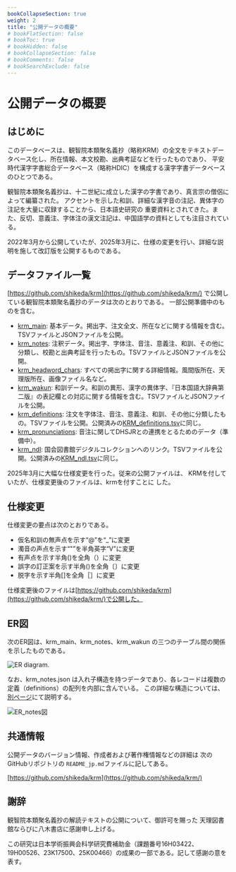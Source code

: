 ```yaml
---
bookCollapseSection: true
weight: 2
title: "公開データの概要"
# bookFlatSection: false
# bookToc: true
# bookHidden: false
# bookCollapseSection: false
# bookComments: false
# bookSearchExclude: false
---
```


# 公開データの概要

## はじめに

このデータベースは、観智院本類聚名義抄（略称KRM）の全文をテキストデータベース化し、所在情報、本文校勘、出典考証などを行ったものであり、
平安時代漢字字書総合データベース（略称HDIC）を構成する漢字字書データベースのひとつである。

観智院本類聚名義抄は、十二世紀に成立した漢字の字書であり、真言宗の僧侶によって編纂された。
アクセントを示した和訓、詳細な漢字音の注記、異体字の注記を大量に収録することから、日本語史研究の
重要資料とされてきた。また、反切、意義注、字体注の漢文注記は、中国語学の資料としても注目されている。

2022年3月から公開していたが、2025年3月に、仕様の変更を行い、詳細な説明を施して改訂版を公開するものである。

## データファイル一覧

[https://github.com/shikeda/krm](https://github.com/shikeda/krm/)
で公開している観智院本類聚名義抄のデータは次のとおりである。
一部公開準備中のものを含む。

- [krm_main](./02-01-main/): 基本データ。掲出字、注文全文、所在などに関する情報を含む。TSVファイルとJSONファイルを公開。
- [krm_notes](./02-02-notes/): 注釈データ。掲出字、字体注、音注、意義注、和訓、その他に分類し、校勘と出典考証を行ったもの。TSVファイルとJSONファイルを公開。
- [krm_headword_chars](./02-03-headword-chars/): すべての掲出字に関する詳細情報。風間版所在、天理版所在、画像ファイル名など。
- [krm_wakun](./02-04-wakun/): 和訓データ。和訓の異形、漢字の異体字、『日本国語大辞典第二版』の表記欄との対応に関する情報を含む。TSVファイルとJSONファイルを公開。
- [krm_definitions](./02-05-definitions/): 注文を字体注、音注、意義注、和訓、その他に分類したもの。TSVファイルを公開。公開済みの[KRM_definitions.tsv](https://github.com/shikeda/HDIC/KRM_definitions.tsv)に同じ。
- [krm_pronunciations](./02-06-pronunciations/): 音注に関してDHSJRとの連携をとるためのデータ（準備中）。
- [krm_ndl](./02-07-ndl/): 国会図書館デジタルコレクションへのリンク。TSVファイルを公開。公開済みの[KRM_ndl.tsv](https://github.com/shikeda/HDIC/KRM_ndl.tsv)に同じ。

2025年3月に大幅な仕様変更を行った。従来の公開ファイルは、
KRMを付していたが、仕様変更後のファイルは、krmを付すことに
した。

## 仕様変更

仕様変更の要点は次のとおりである。

- 仮名和訓の無声点を示す“@”を“_”に変更
- 濁音の声点を示す“"”を半角英字“V”に変更
- 有声点を示す半角()を全角（）に変更
- 誤字の訂正案を示す半角()を全角〔〕に変更
- 脱字を示す半角[]を全角［］に変更

仕様変更後のファイルは[https://github.com/shikeda/krm](https://github.com/shikeda/krm/)で公開した。

## ER図

次のER図は、krm_main、krm_notes、krm_wakun の三つのテーブル間の関係を示したものである。

![ER diagram.](/images/krmer.drawio.png)

なお、krm_notes.json は入れ子構造を持つデータであり、各レコードは複数の定義（definitions）の配列を内部に含んでいる。
この詳細な構造については、[別ページ](./02-02-notes)にて説明する。


![ER_notes図](/images/krm_notes_er.drawio.png)


## 共通情報

公開データのバージョン情報、作成者および著作権情報などの詳細は
次のGitHubリポジトリの `README_jp.md`ファイルに記してある。

[https://github.com/shikeda/krm](https://github.com/shikeda/krm/)

## 謝辞

観智院本類聚名義抄の解読テキストの公開について、御許可を賜った
天理図書館ならびに八木書店に感謝申し上げる。


この研究は日本学術振興会科学研究費補助金（課題番号16H03422、 19H00526、23K17500、25K00466）の成果の一部である。記して感謝の意を表す。
